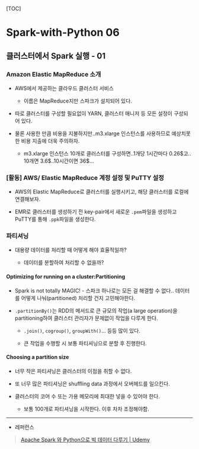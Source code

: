 [TOC]

# Spark-with-Python 06

## 클러스터에서 Spark 실행 - 01

### Amazon Elastic MapReduce 소개

- AWS에서 제공하는 클라우드 클러스터 서비스
  
  - 이름은 MapReduce지만 스파크가 설치되어 있다.

- 따로 클러스터를 구성할 필요없이 YARN, 클러스터 매니저 등 모든 설정이 구성되어 있다.

- 물론 사용한 만큼 비용을 지불하지만..m3.xlarge 인스턴스를 사용하므로 예상치못한 비용 지출에 더욱 주의하자.
  
  - m3.xlarge 인스턴스 10개로 클러스터를 구성하면..1개당 1시간마다 0.26\$고.. 10개면 3.6\$..10시간이면 36\$...

### [활동] AWS/ Elastic MapReduce 계정 설정 및 PuTTY 설정

- AWS의 Elastic MapReduce로 클러스터를 실행시키고, 해당 클러스터를 로컬에 연결해보자.

- EMR로 클러스터를 생성하기 전 key-pair에서 새로운 `.pem`파일을 생성하고 PuTTY를 통해 `.ppk`파일을 생성한다.

### 파티셔닝

- 대용량 데이터를 처리할 때 어떻게 해야 효율적일까?
  
  - 데이터를 분할하여 처리할 수 없을까?

#### Optimizing for running on a cluster:Partitioning

- Spark is not totally MAGIC! - 스파크 하나로는 모든 걸 해결할 수 없다.. 데이터를 어떻게 나눠(partitioned) 처리할 건지 고민해야한다.

- `.partitionBy()`는 RDD의 메서드로 큰 규모의 작업(a large operation)을 partitioning하여 클러스터 관리자가 문제없이 작업을 다루게 한다.
  
  - `.join()`, `cogroup()`, `groupWith()`... 등등 많이 있다.
  
  - 큰 작업을 수행할 시 보통 파티셔닝으로 분할 후 진행한다.

#### Choosing a partition size

- 너무 작은 파티셔닝은 클러스터의 이점을 취할 수 없다.

- 또 너무 많은 파티셔닝은 shuffling data 과정에서 오버헤드를 일으킨다.

- 클러스터의 코어 수 또는 가용 메모리에 최대한 넣을 수 있어야 한다.
  
  - 보통 100개로 파티셔닝을 시작한다. 이후 차차 조정해야함.

--- 

- 레퍼런스

> [Apache Spark 와 Python으로 빅 데이터 다루기 | Udemy](https://www.udemy.com/course/best-apache-spark-python/)
